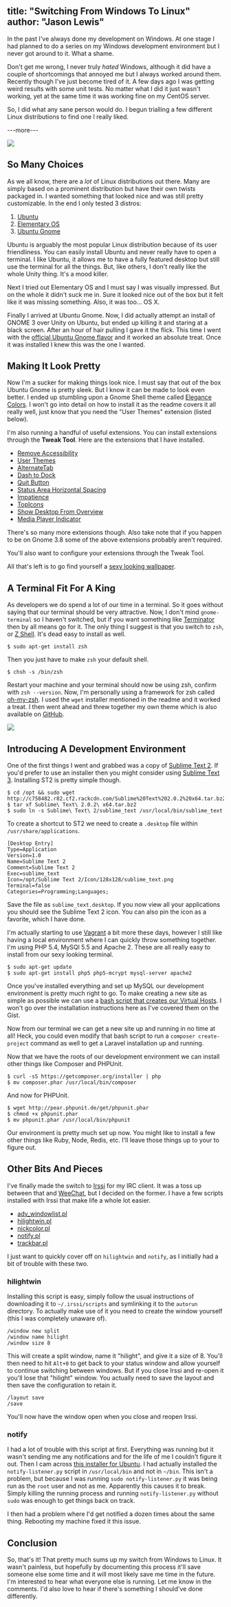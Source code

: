 title: "Switching From Windows To Linux"
author: "Jason Lewis"
---
In the past I've always done my development on Windows. At one stage I had planned to do a series on my Windows development environment but I never got around to it. What a shame.

Don't get me wrong, I never truly *hated* Windows, although it did have a couple of shortcomings that annoyed me but I always worked around them. Recently though I've just become tired of it. A few days ago I was getting weird results with some unit tests. No matter what I did it just wasn't working, yet at the same time it was working fine on my CentOS server.

So, I did what any sane person would do. I begun trialling a few different Linux distributions to find one I really liked.

---more---

![](/assets/images/ubuntu-gnome.png)

## So Many Choices

As we all know, there are a *lot* of Linux distributions out there. Many are simply based on a prominent distribution but have their own twists packaged in. I wanted something that looked nice and was still pretty customizable. In the end I only tested 3 distros:

1. [Ubuntu](http://ubuntu.com/)
2. [Elementary OS](http://elementaryos.org/)
3. [Ubuntu Gnome](http://ubuntugnome.org/)

Ubuntu is arguably the most popular Linux distribution because of its user friendliness. You can easily install Ubuntu and never really have to open a terminal. I like Ubuntu, it allows me to have a fully featured desktop but still use the terminal for all the things. But, like others, I don't really like the whole Unity thing. It's a mood killer.

Next I tried out Elementary OS and I must say I was visually impressed. But on the whole it didn't suck me in. Sure it looked nice out of the box but it felt like it was missing something. Also, it was too... OS X.

Finally I arrived at Ubuntu Gnome. Now, I did actually attempt an install of GNOME 3 over Unity on Ubuntu, but ended up killing it and staring at a black screen. After an hour of hair pulling I gave it the flick. This time I went with the [official Ubuntu Gnome flavor](http://ubuntugnome.org) and it worked an absolute treat. Once it was installed I knew this was the one I wanted.

## Making It Look Pretty

Now I'm a sucker for making things look nice. I must say that out of the box Ubuntu Gnome is pretty sleek. But I know it can be made to look even better. I ended up stumbling upon a Gnome Shell theme called [Elegance Colors](https://github.com/satya164/elegance-colors). I won't go into detail on how to install it as the readme covers it all really well, just know that you need the "User Themes" extension (listed below).

I'm also running a handful of useful extensions. You can install extensions through the **Tweak Tool**. Here are the extensions that I have installed.

- [Remove Accessibility](https://extensions.gnome.org/extension/112/remove-accesibility/)
- [User Themes](https://extensions.gnome.org/extension/19/user-themes/)
- [AlternateTab](https://extensions.gnome.org/extension/15/alternatetab/)
- [Dash to Dock](https://extensions.gnome.org/extension/307/dash-to-dock/)
- [Quit Button](https://extensions.gnome.org/extension/156/quit-button/)
- [Status Area Horizontal Spacing](https://extensions.gnome.org/extension/355/status-area-horizontal-spacing/)
- [Impatience](https://extensions.gnome.org/extension/277/impatience/)
- [TopIcons](https://extensions.gnome.org/extension/495/topicons/)
- [Show Desktop From Overview](https://extensions.gnome.org/extension/496/show-desktop-from-overview/)
- [Media Player Indicator](https://extensions.gnome.org/extension/55/media-player-indicator/)

There's so many more extensions though. Also take note that if you happen to be on Gnome 3.8 some of the above extensions probably aren't required.

You'll also want to configure your extensions through the Tweak Tool.

All that's left is to go find yourself a [sexy looking wallpaper](http://www.vladstudio.com/wallpapers/).

## A Terminal Fit For A King

As developers we do spend a lot of our time in a terminal. So it goes without saying that our terminal should be very attractive. Now, I don't mind `gnome-terminal` so I haven't switched, but if you want something like [Terminator](https://launchpad.net/terminator) then by all means go for it. The only thing I suggest is that you switch to `zsh`, or [Z Shell](http://www.zsh.org/). It's dead easy to install as well.

<?prettify?>

    $ sudo apt-get install zsh

Then you just have to make `zsh` your default shell.

<?prettify?>

    $ chsh -s /bin/zsh

Restart your machine and your terminal should now be using zsh, confirm with `zsh --version`. Now, I'm personally using a framework for zsh called [oh-my-zsh](https://github.com/robbyrussell/oh-my-zsh). I used the `wget` installer mentioned in the readme and it worked a treat. I then went ahead and threw together my own theme which is also available on [GitHub](https://github.com/jasonlewis/jcl-zsh-theme).

![](/assets/images/ubuntu-gnome-terminal.png)

## Introducing A Development Environment

One of the first things I went and grabbed was a copy of [Sublime Text 2](http://www.sublimetext.com/2). If you'd prefer to use an installer then you might consider using [Sublime Text 3](http://www.sublimetext.com/3). Installing ST2 is pretty simple though.

<?prettify?>

    $ cd /opt && sudo wget http://c758482.r82.cf2.rackcdn.com/Sublime%20Text%202.0.2%20x64.tar.bz2
    $ tar xf Sublime\ Text\ 2.0.2\ x64.tar.bz2
    $ sudo ln -s Sublime\ Text\ 2/sublime_text /usr/local/bin/sublime_text

To create a shortcut to ST2 we need to create a `.desktop` file within `/usr/share/applications`.

<?prettify?>

    [Desktop Entry]
    Type=Application
    Version=1.0
    Name=Sublime Text 2
    Comment=Sublime Text 2
    Exec=sublime_text
    Icon=/opt/Sublime Text 2/Icon/128x128/sublime_text.png
    Terminal=false
    Categories=Programming;Languages;

Save the file as `sublime_text.desktop`. If you now view all your applications you should see the Sublime Text 2 icon. You can also pin the icon as a favorite, which I have done.

I'm actually starting to use [Vagrant](http://www.vagrantup.com/) a bit more these days, however I still like having a local environment where I can quickly throw something together. I'm using PHP 5.4, MySQl 5.5 and Apache 2. These are all really easy to install from our sexy looking terminal.

<?prettify?>

    $ sudo apt-get update
    $ sudo apt-get install php5 php5-mcrypt mysql-server apache2

Once you've installed everything and set up MySQL our development environment is pretty much right to go. To make creating a new site as simple as possible we can use a [bash script that creates our Virtual Hosts](https://gist.github.com/jasonlewis/6291983). I won't go over the installation instructions here as I've covered them on the Gist.

Now from our terminal we can get a new site up and running in no time at all! Heck, you could even modify that bash script to run a `composer create-project` command as well to get a Laravel installation up and running.

Now that we have the roots of our development environment we can install other things like Composer and PHPUnit.

<?prettify?>

    $ curl -sS https://getcomposer.org/installer | php
    $ mv composer.phar /usr/local/bin/composer

And now for PHPUnit.

<?prettify?>

    $ wget http://pear.phpunit.de/get/phpunit.phar
    $ chmod +x phpunit.phar
    $ mv phpunit.phar /usr/local/bin/phpunit

Our environment is pretty much set up now. You might like to install a few other things like Ruby, Node, Redis, etc. I'll leave those things up to your to figure out.

## Other Bits And Pieces

I've finally made the switch to [Irssi](http://irssi.org) for my IRC client. It was a toss up between that and [WeeChat](http://www.weechat.org), but I decided on the former. I have a few scripts installed with Irssi that make life a whole lot easier.

- [adv_windowlist.pl](http://anti.teamidiot.de/static/nei/*/Code/Irssi/adv_windowlist.pl)
- [hilightwin.pl](http://scripts.irssi.org/scripts/hilightwin.pl)
- [nickcolor.pl](http://scripts.irssi.org/scripts/nickcolor.pl)
- [notify.pl](https://code.google.com/p/irssi-libnotify/)
- [trackbar.pl](http://scripts.irssi.org/scripts/trackbar.pl)

I just want to quickly cover off on `hilightwin` and `notify`, as I initially had a bit of trouble with these two.

### hilightwin

Installing this script is easy, simply follow the usual instructions of downloading it to `~/.irssi/scripts` and symlinking it to the `autorun` directory. To actually make use of it you need to create the window yourself (this I was completely unaware of).

<?prettify?>

    /window new split
    /window name hilight
    /window size 8

This will create a split window, name it "hilight", and give it a size of 8. You'll then need to hit `Alt+0` to get back to your status window and allow yourself to continue switching between windows. But if you close Irssi and re-open it you'll lose that "hilight" window. You actually need to save the layout and then save the configuration to retain it.

<?prettify?>

    /layout save
    /save

You'll now have the window open when you close and reopen Irssi.

### notify

I had a lot of trouble with this script at first. Everything was running but it wasn't sending me any notifications and for the life of me I couldn't figure it out. Then I cam across [this installer for Ubuntu](https://gist.github.com/theirishpenguin/3872398). I had actually installed the `notify-listener.py` script in `/usr/local/bin` and not in `~/bin`. This isn't a problem, but because I was running `sudo notify-listener.py` it was being run as the `root` user and not as me. Apparently this causes it to break. Simply killing the running process and running `notify-listener.py` without `sudo` was enough to get things back on track.

I then had a problem where I'd get notified a dozen times about the same thing. Rebooting my machine fixed it this issue.

## Conclusion

So, that's it! That pretty much sums up my switch from Windows to Linux. It wasn't painless, but hopefully by documenting this process it'll save someone else some time and it will most likely save me time in the future. I'm interested to hear what everyone else is running. Let me know in the comments. I'd also love to hear if there's something I should've done differently.
